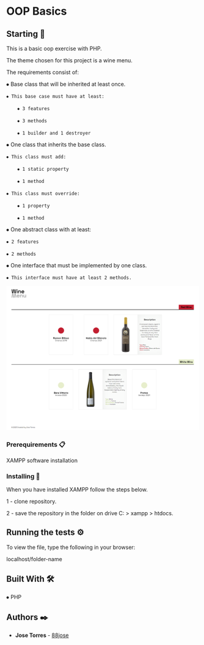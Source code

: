 # OOP Basics

## Starting 🚀

This is a basic oop exercise with PHP.

The theme chosen for this project is a wine menu.

The requirements consist of:

⦁ Base class that will be inherited at least once.

    ⦁ This base case must have at least:

        ⦁ 3 features

        ⦁ 3 methods

        ⦁ 1 builder and 1 destroyer

⦁ One class that inherits the base class.

    ⦁ This class must add:

        ⦁ 1 static property

        ⦁ 1 method

    ⦁ This class must override:

        ⦁ 1 property
        
        ⦁ 1 method

⦁ One abstract class with at least:

    ⦁ 2 features

    ⦁ 2 methods

⦁ One interface that must be implemented by one class.

    ⦁ This interface must have at least 2 methods.

![This is an image](assets/img/captura-oop.png)    

### Prerequirements 📋

XAMPP software installation

### Installing 🔧

When you have installed XAMPP follow the steps below. 

1 - clone repository. 

2 - save the repository in the folder on drive C: > xampp > htdocs.

## Running the tests ⚙️

To view the file, type the following in your browser:

localhost/folder-name

## Built With  🛠️

⦁ PHP

## Authors ✒️

* **Jose Torres** - [88jose](https://github.com/88jose)
